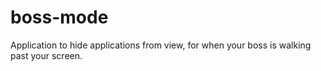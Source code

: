 boss-mode
=========

Application to hide applications from view, for when your boss is walking past your screen.
